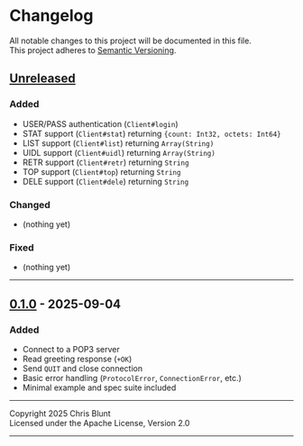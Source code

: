 # Changelog

All notable changes to this project will be documented in this file.  
This project adheres to [Semantic Versioning](https://semver.org/).

## [Unreleased]
### Added
- USER/PASS authentication (`Client#login`)
- STAT support (`Client#stat`) returning `{count: Int32, octets: Int64}`
- LIST support (`Client#list`) returning `Array(String)`
- UIDL support (`Client#uidl`) returning `Array(String)`
- RETR support (`Client#retr`) returning  `String`
- TOP support (`Client#top`) returning  `String`
- DELE support (`Client#dele`) returning `String`

### Changed
- (nothing yet)

### Fixed
- (nothing yet)

---

## [0.1.0] - 2025-09-04
### Added
- Connect to a POP3 server
- Read greeting response (`+OK`)
- Send `QUIT` and close connection
- Basic error handling (`ProtocolError`, `ConnectionError`, etc.)
- Minimal example and spec suite included

---

Copyright 2025 Chris Blunt  
Licensed under the Apache License, Version 2.0

---

[Unreleased]: https://github.com/chrisblunt-codes/pop3client/compare/v0.1.0...HEAD  
[0.1.0]: https://github.com/chrisblunt-codes/pop3client/releases/tag/v0.1.0
